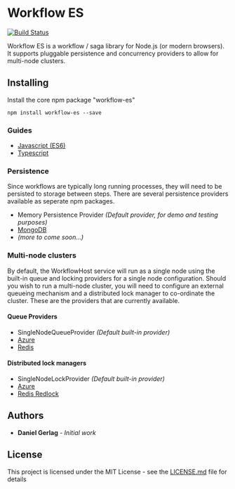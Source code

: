 # Workflow ES 

[![Build Status](https://travis-ci.org/danielgerlag/workflow-es.svg?branch=master)](https://travis-ci.org/danielgerlag/workflow-es)

Workflow ES is a workflow / saga library for Node.js (or modern browsers).  It supports pluggable persistence and concurrency providers to allow for multi-node clusters.

## Installing

Install the core npm package "workflow-es"

```
npm install workflow-es --save
```


### Guides

* [Javascript (ES6)](https://github.com/danielgerlag/workflow-es/blob/master/es2017-guide.md)
* [Typescript](https://github.com/danielgerlag/workflow-es/blob/master/typescript-guide.md)


### Persistence

Since workflows are typically long running processes, they will need to be persisted to storage between steps.
There are several persistence providers available as seperate npm packages.

* Memory Persistence Provider *(Default provider, for demo and testing purposes)*
* [MongoDB](https://github.com/danielgerlag/workflow-es/tree/master/providers/workflow-es-mongodb)
* *(more to come soon...)*

### Multi-node clusters

By default, the WorkflowHost service will run as a single node using the built-in queue and locking providers for a single node configuration.  Should you wish to run a multi-node cluster, you will need to configure an external queueing mechanism and a distributed lock manager to co-ordinate the cluster.  These are the providers that are currently available.

#### Queue Providers

* SingleNodeQueueProvider *(Default built-in provider)*
* [Azure](https://github.com/danielgerlag/workflow-es/tree/master/providers/workflow-es-azure)
* [Redis](https://github.com/danielgerlag/workflow-es/tree/master/providers/workflow-es-redis)


#### Distributed lock managers

* SingleNodeLockProvider *(Default built-in provider)*
* [Azure](https://github.com/danielgerlag/workflow-es/tree/master/providers/workflow-es-azure)
* [Redis Redlock](https://github.com/danielgerlag/workflow-es/tree/master/providers/workflow-es-redis)


## Authors

* **Daniel Gerlag** - *Initial work*


## License

This project is licensed under the MIT License - see the [LICENSE.md](https://github.com/danielgerlag/workflow-es/blob/master/LICENSE.md) file for details


